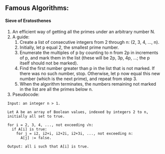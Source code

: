 ## Famous Algorithms:

#### Sieve of Eratosthenes

1. An efficient way of getting all the primes under an arbitrary number N.
2. A guide:
    1. Create a list of consecutive integers from 2 through n: (2, 3, 4, ..., n).
    2. Initially, let p equal 2, the smallest prime number.
    3. Enumerate the multiples of p by counting to n from 2p in increments of p, and mark them in the list (these will be 2p, 3p, 4p, ...; the p itself should not be marked).
    4. Find the first number greater than p in the list that is not marked. If there was no such number, stop. Otherwise, let p now equal this new number (which is the next prime), and repeat from step 3.
    5. When the algorithm terminates, the numbers remaining not marked in the list are all the primes below n.
3. Pseudocode:
  ```
   Input: an integer n > 1.

   Let A be an array of Boolean values, indexed by integers 2 to n,
   initially all set to true.

   for i = 2, 3, 4, ..., not exceeding √n:
     if A[i] is true:
       for j = i2, i2+i, i2+2i, i2+3i, ..., not exceeding n:
         A[j] := false.

   Output: all i such that A[i] is true.
  ```
